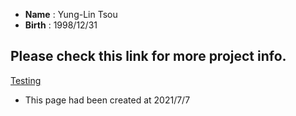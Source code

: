 - **Name** : Yung-Lin Tsou
- **Birth** : 1998/12/31



## Please check this link for more project info.
[Testing](https://TonyTTTTT.github.io/test)

- This page had been created at 2021/7/7
